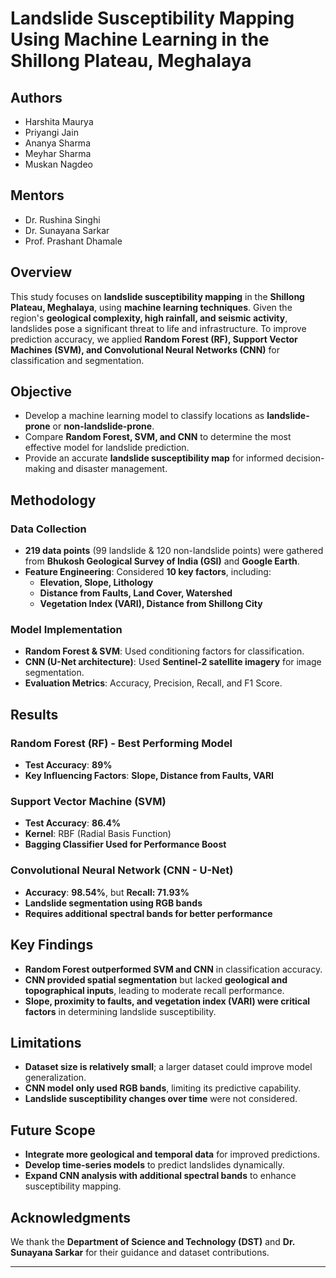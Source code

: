 # Landslide Susceptibility Mapping Using Machine Learning in the Shillong Plateau, Meghalaya

## Authors  
- Harshita Maurya  
- Priyangi Jain  
- Ananya Sharma  
- Meyhar Sharma  
- Muskan Nagdeo  

## Mentors  
- Dr. Rushina Singhi  
- Dr. Sunayana Sarkar  
- Prof. Prashant Dhamale  

## Overview  
This study focuses on **landslide susceptibility mapping** in the **Shillong Plateau, Meghalaya**, using **machine learning techniques**. Given the region's **geological complexity, high rainfall, and seismic activity**, landslides pose a significant threat to life and infrastructure. To improve prediction accuracy, we applied **Random Forest (RF), Support Vector Machines (SVM), and Convolutional Neural Networks (CNN)** for classification and segmentation.

## Objective  
- Develop a machine learning model to classify locations as **landslide-prone** or **non-landslide-prone**.  
- Compare **Random Forest, SVM, and CNN** to determine the most effective model for landslide prediction.  
- Provide an accurate **landslide susceptibility map** for informed decision-making and disaster management.  

## Methodology  
### **Data Collection**  
- **219 data points** (99 landslide & 120 non-landslide points) were gathered from **Bhukosh Geological Survey of India (GSI)** and **Google Earth**.  
- **Feature Engineering**: Considered **10 key factors**, including:  
  - **Elevation, Slope, Lithology**  
  - **Distance from Faults, Land Cover, Watershed**  
  - **Vegetation Index (VARI), Distance from Shillong City**  

### **Model Implementation**  
- **Random Forest & SVM**: Used conditioning factors for classification.  
- **CNN (U-Net architecture)**: Used **Sentinel-2 satellite imagery** for image segmentation.  
- **Evaluation Metrics**: Accuracy, Precision, Recall, and F1 Score.  

## Results  
### **Random Forest (RF) - Best Performing Model**  
- **Test Accuracy**: **89%**  
- **Key Influencing Factors**: **Slope, Distance from Faults, VARI**  

### **Support Vector Machine (SVM)**  
- **Test Accuracy**: **86.4%**  
- **Kernel**: RBF (Radial Basis Function)  
- **Bagging Classifier Used for Performance Boost**  

### **Convolutional Neural Network (CNN - U-Net)**  
- **Accuracy**: **98.54%**, but **Recall: 71.93%**  
- **Landslide segmentation using RGB bands**  
- **Requires additional spectral bands for better performance**  

## Key Findings  
- **Random Forest outperformed SVM and CNN** in classification accuracy.  
- **CNN provided spatial segmentation** but lacked **geological and topographical inputs**, leading to moderate recall performance.  
- **Slope, proximity to faults, and vegetation index (VARI) were critical factors** in determining landslide susceptibility.  

## Limitations  
- **Dataset size is relatively small**; a larger dataset could improve model generalization.  
- **CNN model only used RGB bands**, limiting its predictive capability.  
- **Landslide susceptibility changes over time** were not considered.  

## Future Scope  
- **Integrate more geological and temporal data** for improved predictions.  
- **Develop time-series models** to predict landslides dynamically.  
- **Expand CNN analysis with additional spectral bands** to enhance susceptibility mapping.  

## Acknowledgments  
We thank the **Department of Science and Technology (DST)** and **Dr. Sunayana Sarkar** for their guidance and dataset contributions.

--- 
